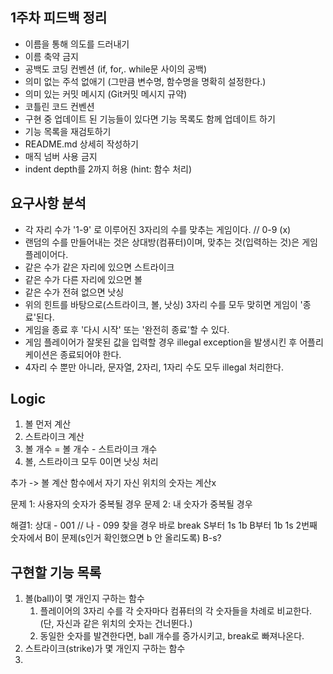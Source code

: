 ## 1주차 피드백 정리
- 이름을 통해 의도를 드러내기
- 이름 축약 금지
- 공백도 코딩 컨벤션 (if, for,. while문 사이의 공백)
- 의미 없는 주석 없애기 (그만큼 변수명, 함수명을 명확히 설정한다.)
- 의미 있는 커밋 메시지 (Git커밋 메시지 규약)
- 코틀린 코드 컨벤션
- 구현 중 업데이트 된 기능들이 있다면 기능 목록도 함께 업데이트 하기
- 기능 목록을 재검토하기
- README.md 상세히 작성하기
- 매직 넘버 사용 금지
- indent depth를 2까지 허용 (hint: 함수 처리)

## 요구사항 분석
- 각 자리 수가 '1-9' 로 이루어진 3자리의 수를 맞추는 게임이다. // 0-9 (x)
- 랜덤의 수를 만들어내는 것은 상대방(컴퓨터)이며, 맞추는 것(입력하는 것)은 게임 플레이어다.
- 같은 수가 같은 자리에 있으면 스트라이크
- 같은 수가 다른 자리에 있으면 볼
- 같은 수가 전혀 없으면 낫싱
- 위의 힌트를 바탕으로(스트라이크, 볼, 낫싱) 3자리 수를 모두 맞히면 게임이 '종료'된다.
- 게임을 종료 후 '다시 시작' 또는 '완전히 종료'할 수 있다.
- 게임 플레이어가 잘못된 값을 입력할 경우 illegal exception을 발생시킨 후 어플리케이션은 종료되어야 한다.
- 4자리 수 뿐만 아니라, 문자열, 2자리, 1자리 수도 모두 illegal 처리한다.


## Logic
1. 볼 먼저 계산
2. 스트라이크 계산
3. 볼 개수 = 볼 개수 - 스트라이크 개수
4. 볼, 스트라이크 모두 0이면 낫싱 처리

추가 
-> 볼 계산 함수에서 자기 자신 위치의 숫자는 계산x

문제 1: 사용자의 숫자가 중복될 경우
문제 2: 내 숫자가 중복될 경우

해결1: 상대 - 001 // 나 - 099
찾을 경우 바로 break
S부터  1s 1b
B부터  1b 1s
2번째 숫자에서 B이 문제(s인거 확인했으면 b 안 올리도록)
B-s?


## 구현할 기능 목록
1. 볼(ball)이 몇 개인지 구하는 함수
   1. 플레이어의 3자리 수를 각 숫자마다 컴퓨터의 각 숫자들을 차례로 비교한다. (단, 자신과 같은 위치의 숫자는 건너뛴다.)
   2. 동일한 숫자를 발견한다면, ball 개수를 증가시키고, break로 빠져나온다.
2. 스트라이크(strike)가 몇 개인지 구하는 함수
3. 